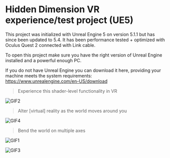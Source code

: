 # Hidden Dimension VR experience/test project (UE5)

This project was initialized with Unreal Engine 5 on version 5.1.1 but has since been updated to 5.4.  It has been performance tested + optimized with Oculus Quest 2 connected with Link cable.

To open this project make sure you have the right version of Unreal Engine installed and a powerful enough PC.

If you do not have Unreal Engine you can download it here, providing your machine meets the system requirements: https://www.unrealengine.com/en-US/download 


> Experience this shader-level functionality in VR

![GIF2](https://github.com/kristianmurphy/HiddenDimension-VR/blob/main/HiddenDimension00000308%20(1).gif)

> Alter [virtual] reality as the world moves around you

![GIF4](https://github.com/kristianmurphy/HiddenDimension-VR/blob/main/HiddenDimension00001334%20(1).gif)

> Bend the world on multiple axes

![GIF1](https://github.com/kristianmurphy/HiddenDimension-VR/blob/main/HiddenDimension00000180%20(1).gif)

![GIF3](https://github.com/kristianmurphy/HiddenDimension-VR/blob/main/HiddenDimension00000810%20(1).gif)

